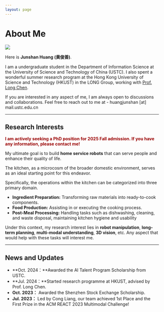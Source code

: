 ```yaml
---
layout: page
---
```


# About Me

<img src="https://junshanhuang.com/images/Interesting_image_HJS_square.jpg" class="floatpic">

Here is **Junshan Huang (黄俊善)**.<br>

I am a undergraduate student in the Department of Information Science at the University of Science and Technology of China (USTC). I also spent a wonderful summer research program at the Hong Kong University of Science and Technology (HKUST) in the LONG Group, working with [Prof. Long Chen](https://zjuchenlong.github.io/).

If you are interested in any aspect of me, I am always open to discussions and collaborations. Feel free to reach out to me at - huangjunshan [at] mail.ustc.edu.cn

---

## Research Interests

**<font color="#990000">I am actively seeking a PhD position for 2025 Fall admission. If you have any information, please contact me!</font>**

My ultimate goal is to build **home service robots** that can serve people and enhance their quality of life.

The kitchen, as a microcosm of the broader domestic environment, serves as an ideal starting point
for this endeavor.

Specifically, the operations within the kitchen can be categorized into three primary domain.

- **Ingredient Preparation:** Transforming raw materials into ready-to-cook components.
- **Food Production:**  Assisting in or executing the cooking process.
- **Post-Meal Processing:** Handling tasks such as dishwashing, cleaning, and waste disposal, maintaining kitchen hygiene and usability

Under this context, my research interest lies in **robot manipulation**, **long-term planning**, **multi-modal understanding**, **3D vision**, etc. Any aspect that would help with these tasks will interest me.   

---

## News and Updates

- **Oct. 2024：**Awarded the AI Talent Program Scholarship from USTC.
- **Jul. 2024：**Started research programme at HKUST, advised by Prof. Long Chen.
- **Oct. 2023：** Awarded the Shenzhen Stock Exchange Scholarship.
- **Jul. 2023：** Led by Cong Liang, our team achieved 1st Place and the First Prize in the ACM REACT 2023 Multimodal Challenge!

<br>


